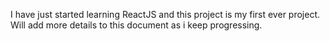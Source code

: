 I have just started learning ReactJS and this project is my first ever project.
Will add more details to this document as i keep progressing.